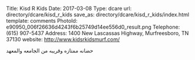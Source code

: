 Title:          Kisd R Kids
Date:           2017-03-08
Type:           dcare
url:            directory/dcare/kisd_r_kids
save_as:        directory/dcare/kisd_r_kids/index.html
template:       comments
PhotoId:        e90950_006f26636d4243f6b25749d14ee556d0_result.png
Telephone:      (615) 907-5437
Address:        1400 New Lascassas Highway, Murfreesboro, TN 37130
website:        http://www.kidsrkidsmurf.com/

حضانه ممتازه وقريبه من الجامعه والمعهد

